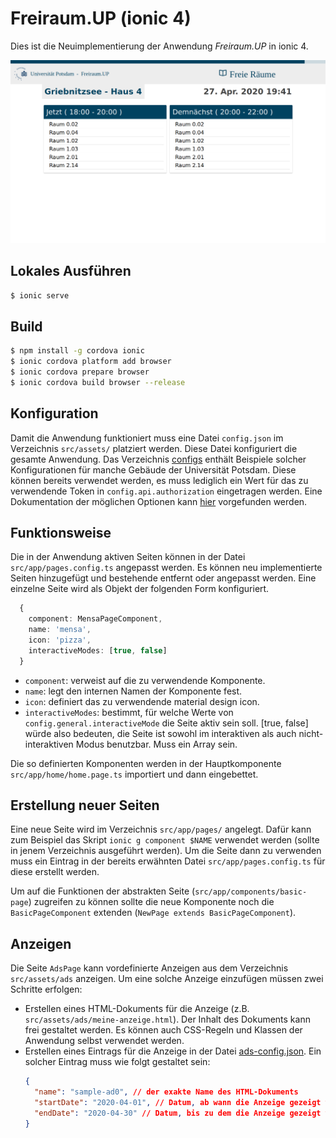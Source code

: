 # Freiraum.UP (ionic 4)

Dies ist die Neuimplementierung der Anwendung *Freiraum.UP* in ionic 4.

![img](screenshots/Freiraum.UP.png)

## Lokales Ausführen

```bash
$ ionic serve 
```

## Build

```bash
$ npm install -g cordova ionic
$ ionic cordova platform add browser  
$ ionic cordova prepare browser
$ ionic cordova build browser --release
```

## Konfiguration

Damit die Anwendung funktioniert muss eine Datei `config.json` im Verzeichnis `src/assets/` platziert werden. 
Diese Datei konfiguriert die gesamte Anwendung. Das Verzeichnis [configs](configs) enthält Beispiele solcher Konfigurationen
für manche Gebäude der Universität Potsdam. Diese können bereits verwendet werden, es muss lediglich ein Wert für das zu
verwendende Token in `config.api.authorization` eingetragen werden. 
Eine Dokumentation der möglichen Optionen kann [hier](src/types/Config.ts) vorgefunden werden.

## Funktionsweise

Die in der Anwendung aktiven Seiten können in der Datei `src/app/pages.config.ts` angepasst werden.
Es können neu implementierte Seiten hinzugefügt und bestehende entfernt oder angepasst werden. Eine einzelne Seite
wird als Objekt der folgenden Form konfiguriert.

```ts
  {
    component: MensaPageComponent,
    name: 'mensa',
    icon: 'pizza',
    interactiveModes: [true, false]
  }
```

- `component`: verweist auf die zu verwendende Komponente.
- `name`: legt den internen Namen der Komponente fest.
- `icon`: definiert das zu verwendende material design icon.
- `interactiveModes`: bestimmt, für welche Werte von `config.general.interactiveMode` die Seite aktiv sein soll. [true, false] würde also bedeuten, die Seite ist sowohl im interaktiven als auch nicht-interaktiven Modus benutzbar. Muss ein Array sein.

Die so definierten Komponenten werden in der Hauptkomponente `src/app/home/home.page.ts` importiert und dann eingebettet.

## Erstellung neuer Seiten

Eine neue Seite wird im Verzeichnis `src/app/pages/` angelegt. Dafür kann zum Beispiel das Skript `ionic g component $NAME` verwendet werden (sollte in jenem Verzeichnis ausgeführt werden). Um die Seite dann zu verwenden muss ein Eintrag in der bereits erwähnten Datei `src/app/pages.config.ts` für diese erstellt werden.

Um auf die Funktionen der abstrakten Seite (`src/app/components/basic-page`) zugreifen zu können sollte die neue Komponente noch die `BasicPageComponent` extenden (`NewPage extends BasicPageComponent`).

## Anzeigen

Die Seite `AdsPage` kann vordefinierte Anzeigen aus dem Verzeichnis `src/assets/ads` anzeigen. Um eine solche Anzeige
einzufügen müssen zwei Schritte erfolgen:

- Erstellen eines HTML-Dokuments für die Anzeige (z.B. `src/assets/ads/meine-anzeige.html`). Der Inhalt des Dokuments kann frei
  gestaltet werden. Es können auch CSS-Regeln und Klassen der Anwendung selbst verwendet werden.
- Erstellen eines Eintrags für die Anzeige in der Datei [ads-config.json](src/assets/ads/ads-config.json). Ein solcher Eintrag
  muss wie folgt gestaltet sein:
    ```json
    {
      "name": "sample-ad0", // der exakte Name des HTML-Dokuments
      "startDate": "2020-04-01", // Datum, ab wann die Anzeige gezeigt werden soll
      "endDate": "2020-04-30" // Datum, bis zu dem die Anzeige gezeigt werden soll
    }   
    ```
